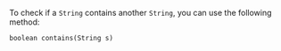 To check if a `String` contains another `String`, you can use the following method:
```
boolean contains(String s)
```
